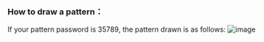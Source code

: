 ### How to draw a pattern：

If your pattern password is 35789, the pattern drawn is as follows:
![image](https://github.com/kaku2015/PrivacySafeDocs/blob/master/images/pattern.jpg)